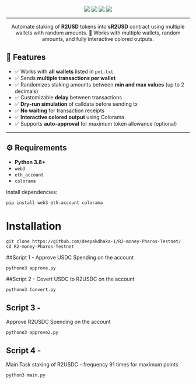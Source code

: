 
<p align="center">
  <img src="https://img.shields.io/badge/Python-3.8%2B-blue"/>
  <img src="https://img.shields.io/badge/Web3.js%2FPython-✅-green"/>
  <img src="https://img.shields.io/badge/Dependencies-Installed-yellow"/>
  <img src="https://img.shields.io/badge/Last_Update-August%2029%2C%202025-blueviolet"/>
</p>

--- 

<p align="center">
  Automate staking of <b>R2USD</b> tokens into <b>sR2USD</b> contract using multiple wallets with random amounts.  
  🚀 Works with multiple wallets, random amounts, and fully interactive colored outputs.
</p>


## 📌 Features

- ✅ Works with **all wallets** listed in `pvt.txt`  
- ✅ Sends **multiple transactions per wallet**  
- ✅ Randomizes staking amounts between **min and max values** (up to 2 decimals)  
- ✅ Customizable **delay** between transactions  
- ✅ **Dry-run simulation** of calldata before sending tx  
- ✅ **No waiting** for transaction receipts  
- ✅ **Interactive colored output** using Colorama  
- ✅ Supports **auto-approval** for maximum token allowance (optional)  

---

## ⚙️ Requirements

- **Python 3.8+**  
- `web3`  
- `eth_account`  
- `colorama`  

Install dependencies:

```bash
pip install web3 eth-account colorama
```
# Installation
```
git clone https://github.com/deepakdhaka-1/R2-money-Pharos-Testnet/
cd R2-money-Pharos-Testnet
```

##Script 1 - 
Approve USDC Spending on the account 
```
pythono3 approve.py 
```
##Script 2 - 
Covert USDC to R2USDC on the account 
``` 
pythono3 Convert.py
```
## Script 3 - 
Approve R2USDC Spending on the account 
```
pythono3 approve2.py 
```
## Script 4 - 
Main Task staking of R2USDC - frequency 91 times for maximum points 
```
python3 main.py
```
